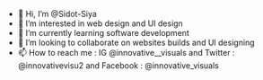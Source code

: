 - 👋 Hi, I’m @Sidot-Siya
- 👀 I’m interested in web design and UI design 
- 🌱 I’m currently learning software development 
- 💞️ I’m looking to collaborate on websites builds and UI designing 
- 📫 How to reach me : IG @innovative__visuals and Twitter : @innovativevisu2 and Facebook : @innovative_visuals 


<!---
Sidot-Siya/Sidot-Siya is a ✨ special ✨ repository because its `README.md` (this file) appears on your GitHub profile.
You can click the Preview link to take a look at your changes.
--->
